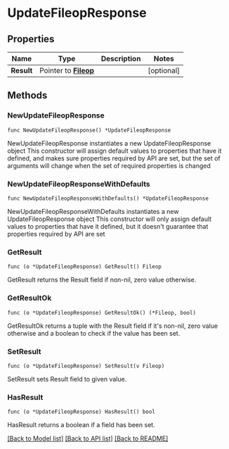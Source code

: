 # UpdateFileopResponse

## Properties

Name | Type | Description | Notes
------------ | ------------- | ------------- | -------------
**Result** | Pointer to [**Fileop**](Fileop.md) |  | [optional] 

## Methods

### NewUpdateFileopResponse

`func NewUpdateFileopResponse() *UpdateFileopResponse`

NewUpdateFileopResponse instantiates a new UpdateFileopResponse object
This constructor will assign default values to properties that have it defined,
and makes sure properties required by API are set, but the set of arguments
will change when the set of required properties is changed

### NewUpdateFileopResponseWithDefaults

`func NewUpdateFileopResponseWithDefaults() *UpdateFileopResponse`

NewUpdateFileopResponseWithDefaults instantiates a new UpdateFileopResponse object
This constructor will only assign default values to properties that have it defined,
but it doesn't guarantee that properties required by API are set

### GetResult

`func (o *UpdateFileopResponse) GetResult() Fileop`

GetResult returns the Result field if non-nil, zero value otherwise.

### GetResultOk

`func (o *UpdateFileopResponse) GetResultOk() (*Fileop, bool)`

GetResultOk returns a tuple with the Result field if it's non-nil, zero value otherwise
and a boolean to check if the value has been set.

### SetResult

`func (o *UpdateFileopResponse) SetResult(v Fileop)`

SetResult sets Result field to given value.

### HasResult

`func (o *UpdateFileopResponse) HasResult() bool`

HasResult returns a boolean if a field has been set.


[[Back to Model list]](../README.md#documentation-for-models) [[Back to API list]](../README.md#documentation-for-api-endpoints) [[Back to README]](../README.md)


